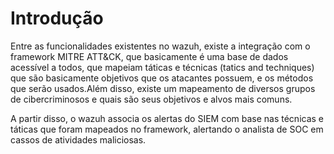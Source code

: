 # Introdução

Entre as funcionalidades existentes no wazuh, existe a integração com o framework MITRE ATT&CK, que basicamente é uma base de dados acessível a todos, que mapeiam táticas e técnicas (tatics and techniques) que são basicamente objetivos que os atacantes possuem, e os métodos que serão usados.Além disso, existe um mapeamento de diversos grupos de cibercriminosos e quais são seus objetivos e alvos mais comuns.

A partir disso, o wazuh associa os alertas do SIEM com base nas técnicas e táticas que foram mapeados no framework, alertando o analista de SOC em cassos de atividades maliciosas.
